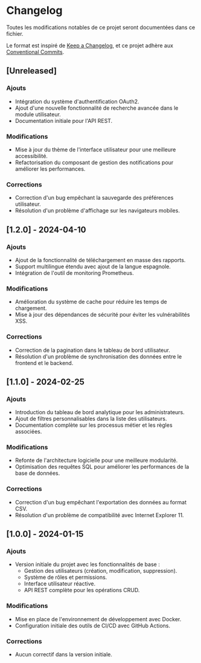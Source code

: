 # Changelog

Toutes les modifications notables de ce projet seront documentées dans ce fichier.

Le format est inspiré de [Keep a Changelog](https://keepachangelog.com/fr/1.0.0/), et ce projet adhère aux [Conventional Commits](https://www.conventionalcommits.org/fr/v1.0.0/).

## [Unreleased]

### Ajouts
- Intégration du système d'authentification OAuth2.
- Ajout d'une nouvelle fonctionnalité de recherche avancée dans le module utilisateur.
- Documentation initiale pour l'API REST.

### Modifications
- Mise à jour du thème de l'interface utilisateur pour une meilleure accessibilité.
- Refactorisation du composant de gestion des notifications pour améliorer les performances.

### Corrections
- Correction d'un bug empêchant la sauvegarde des préférences utilisateur.
- Résolution d'un problème d'affichage sur les navigateurs mobiles.

## [1.2.0] - 2024-04-10

### Ajouts
- Ajout de la fonctionnalité de téléchargement en masse des rapports.
- Support multilingue étendu avec ajout de la langue espagnole.
- Intégration de l'outil de monitoring Prometheus.

### Modifications
- Amélioration du système de cache pour réduire les temps de chargement.
- Mise à jour des dépendances de sécurité pour éviter les vulnérabilités XSS.

### Corrections
- Correction de la pagination dans le tableau de bord utilisateur.
- Résolution d'un problème de synchronisation des données entre le frontend et le backend.

## [1.1.0] - 2024-02-25

### Ajouts
- Introduction du tableau de bord analytique pour les administrateurs.
- Ajout de filtres personnalisables dans la liste des utilisateurs.
- Documentation complète sur les processus métier et les règles associées.

### Modifications
- Refonte de l'architecture logicielle pour une meilleure modularité.
- Optimisation des requêtes SQL pour améliorer les performances de la base de données.

### Corrections
- Correction d'un bug empêchant l'exportation des données au format CSV.
- Résolution d'un problème de compatibilité avec Internet Explorer 11.

## [1.0.0] - 2024-01-15

### Ajouts
- Version initiale du projet avec les fonctionnalités de base :
  - Gestion des utilisateurs (création, modification, suppression).
  - Système de rôles et permissions.
  - Interface utilisateur réactive.
  - API REST complète pour les opérations CRUD.

### Modifications
- Mise en place de l'environnement de développement avec Docker.
- Configuration initiale des outils de CI/CD avec GitHub Actions.

### Corrections
- Aucun correctif dans la version initiale.

